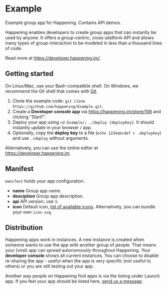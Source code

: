 Example
=======
Example group app for Happening. Contains API demos.

Happening enables developers to create group apps that can instantly be used by anyone. It offers a group-centric, cross-platform API and allows many types of group-interaction to be modeled in less than a thousand lines of code.

Read more at https://developer.happening.im/.

Getting started
---------------
On Linux/Mac, use your Bash-compatible shell. On Windows, we recommend the Git shell that comes with [Git](http://git-scm.com/download/win).

1. Clone the example code: `git clone https://github.com/happening/Example.git`.
2. Create a **Developer console app** via https://happening.im/store/106 and clicking "Start!".
3. Deploy your app using `cd Example/; ./deploy {deployKey}`. It should instantly update in your browser / app.
4. Optionally, copy the __deploy key__ to a file (`echo 1234abcdef > .deploykey`) and use `./deploy` without arguments.

Alternatively, you can use the online editor at https://developer.happening.im.

Manifest
--------
`manifest` holds your app configuration.

- __name__ Group app name.
- __desciption__ Group app description.
- __api__ API version, use `3`.
- __icon__ Default icon, [list of available icons](https://happening.im/static/plugicons.html). Alternatively, you can bundle your own `icon.svg`.

Distribution
------------
Happening apps work in instances. A new instance is created when someone wants to use the app with another group of people. That means your (viral) app can spread autonomously throughout Happening. Your **developer console** shows all current instances. You can choose to disable re-sharing the app - useful when the app is very specific (not useful to others) or you are still testing out your app.

Another way people on Happening find apps is via the listing under Launch app. If you feel your app should be listed here, [send us a message](mailto:dev@happening.im).
